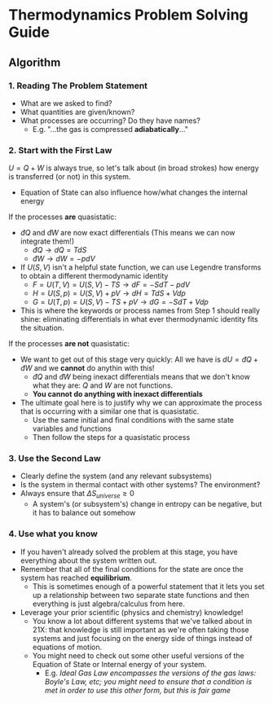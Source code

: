 # Thermodynamics Problem Solving Guide

## Algorithm

### 1. Reading The Problem Statement

- What are we asked to find?
- What quantities are given/known?
- What processes are occurring? Do they have names?
    -  E.g. "...the gas is compressed **adiabatically**..."

### 2. Start with the First Law

$U=Q+W$ is always true, so let's talk about (in broad strokes) how energy is transferred (or not) in this system.

- Equation of State can also influence how/what changes the internal energy

If the processes **are** quasistatic:

- $đQ$ and $đW$ are now exact differentials (This means we can now integrate them!)
    - $đQ \rightarrow dQ = TdS$
    - $đW \rightarrow dW = -pdV$
- If $U(S,V)$ isn't a helpful state function, we can use Legendre transforms to obtain a different thermodynamic identity
    - $F = U(T,V) = U(S,V) - TS \rightarrow dF = -SdT - pdV$
    - $H = U(S,p) = U(S,V) + pV \rightarrow dH = TdS + Vdp$
    - $G = U(T,p) = U(S,V) - TS + pV \rightarrow dG = -SdT + Vdp$
- This is where the keywords or process names from Step 1 should really shine: eliminating differentials in what ever thermodynamic identity fits the situation.

If the processes **are not** quasistatic:

- We want to get out of this stage very quickly: All we have is $dU = đQ + đW$ and we **cannot** do anythin with this!
    - $đQ$ and $đW$ being inexact differentials means that we don't know what they are: $Q$ and $W$ are not functions.
    - **You cannot do anything with inexact differentials**
- The ultimate goal here is to justify why we can approximate the process that is occurring with a similar one that is quasistatic.
    - Use the same initial and final conditions with the same state variables and functions
    - Then follow the steps for a quasistatic process

### 3. Use the Second Law

- Clearly define the system (and any relevant subsystems)
- Is the system in thermal contact with other systems? The environment?
- Always ensure that $\Delta S_{universe} \geq 0$
    - A system's (or subsystem's) change in entropy can be negative, but it has to balance out somehow

### 4. Use what you know

- If you haven't already solved the problem at this stage, you have everything about the system written out.
- Remember that all of the final conditions for the state are once the system has reached **equilibrium**.
    - This is sometimes enough of a powerful statement that it lets you set up a relationship between two separate state functions and then everything is just algebra/calculus from here.
- Leverage your prior scientific (physics and chemistry) knowledge!
    - You know a lot about different systems that we've talked about in 21X: that knowledge is still important as we're often taking those systems and just focusing on the energy side of things instead of equations of motion.
    - You might need to check out some other useful versions of the Equation of State or Internal energy of your system. 
        - E.g. *Ideal Gas Law encompasses the versions of the gas laws: Boyle's Law, etc; you might need to ensure that a condition is met in order to use this other form, but this is fair game*